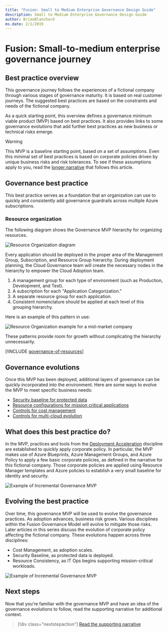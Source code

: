 ```yaml
---
title: "Fusion: Small to Medium Enterprise Governance Design Guide"
description: Small to Medium Enterprise Governance Design Guide
author: BrianBlanchard
ms.date: 2/1/2019
---
```


# Fusion: Small-to-medium enterprise governance journey

## Best practice overview

This governance journey follows the experiences of a fictional company through various stages of governance maturity. It is based on real customer journeys. The suggested best practices are based on the constraints and needs of the fictional company.

As a quick starting point, this overview defines a governance minimum viable product (MVP) based on best practices. It also provides links to some governance evolutions that add further best practices as new business or technical risks emerge.

> [!WARNING]
> This MVP is a baseline starting point, based on a set of assumptions. Even this minimal set of best practices is based on corporate policies driven by unique business risks and risk tolerances. To see if these assumptions apply to you, read the [longer narrative](./use-case.md) that follows this article.

## Governance best practice

This best practice serves as a foundation that an organization can use to quickly and consistently add governance guardrails across multiple Azure subscriptions.

### Resource organization

The following diagram shows the Governance MVP hierarchy for organizing resources.

![Resource Organization diagram](../../../_images/governance/resource-organization.png)

Every application should be deployed in the proper area of the Management Group, Subscription, and Resource Group hierarchy. During deployment planning, the Cloud Governance team will create the necessary nodes in the hierarchy to empower the Cloud Adoption team.  

1. A management group for each type of environment (such as Production, Development, and Test).
2. A subscription for each "Application Categorization."
3. A separate resource group for each application.
4. Consistent nomenclature should be applied at each level of this grouping hierarchy.

Here is an example of this pattern in use:

![Resource Organization example for a mid-market company](../../../_images/governance/mid-market-resource-organization.png)

These patterns provide room for growth without complicating the hierarchy unnecessarily.

[!INCLUDE [governance-of-resources](../../../../../includes/cloud-adoption/governance/governance-of-resources.md)]

## Governance evolutions

Once this MVP has been deployed, additional layers of governance can be quickly incorporated into the environment. Here are some ways to evolve the MVP to meet specific business needs:

- [Security baseline for protected data](./protected-data.md)
- [Resource configurations for mission critical applications](./mission-critical.md)
- [Controls for cost management](./cost-control.md)
- [Controls for multi-cloud evolution](./multi-cloud.md)

<!-- markdownlint-disable MD026 -->

## What does this best practice do?

In the MVP, practices and tools from the [Deployment Acceleration](../../configuration-management/overview.md) discipline are established to quickly apply corporate policy. In particular, the MVP makes use of Azure Blueprints, Azure Management Groups, and Azure Policy to apply a few basic corporate policies, as defined in the narrative for this fictional company. Those corporate policies are applied using Resource Manager templates and Azure policies to establish a very small baseline for identity and security.

![Example of Incremental Governance MVP](../../../_images/governance/governance-mvp.png)

## Evolving the best practice

Over time, this governance MVP will be used to evolve the governance practices. As adoption advances, business risk grows. Various disciplines within the Fusion Governance Model will evolve to mitigate those risks. Later articles in this series discuss the evolution of corporate policy affecting the fictional company. These evolutions happen across three disciplines:

- Cost Management, as adoption scales.
- Security Baseline, as protected data is deployed.
- Resource Consistency, as IT Ops begins supporting mission-critical workloads.

![Example of Incremental Governance MVP](../../../_images/governance/governance-evolution.png)

## Next steps

Now that you’re familiar with the governance MVP and have an idea of the governance evolutions to follow, read the supporting narrative for additional context.

> [!div class="nextstepaction"]
> [Read the supporting narrative](./use-case.md)

<!-- markdownlint-enable MD026 -->
